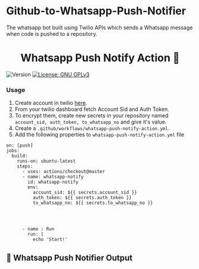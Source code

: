 # Github-to-Whatsapp-Push-Notifier
The whatsapp bot built using Twilio APIs which sends a Whatsapp message when code is pushed to a repository.

<h1 align="center">Whatsapp Push Notify Action 🚀</h1>
<p>
  <img alt="Version" src="https://img.shields.io/badge/version-1.0-blue.svg?cacheSeconds=2592000" />
  <a href="https://github.com/g-sudarshan/Github-to-Whatsapp-Push-Notifier/blob/master/LICENSE" target="_blank">
    <img alt="License: GNU GPLv3" src="https://img.shields.io/badge/License-GPLv3-blue.svg" />
  </a>
</p>

<!-- > A github action which sends a Whatsapp message when code is pushed to a repository. -->

<!-- ### :house_with_garden: [Homepage](https://github.com/g-sudarshan/whatsapp-push-notify-action) -->

### Usage
1. Create account in twilio [here](https://www.twilio.com/).  
2. From your twilio dashboard fetch Account Sid and Auth Token.  
3. To encrypt them, create new secrets in your repository named ```account_sid, auth_token, to_whatsapp_no``` and give it's value.  
4. Create a ```.github/workflows/whatsapp-push-notify-action.yml```.  
5. Add the following properties to ```whatsapp-push-notify-action.yml``` file   

```name: When a push occurs in the master branch, a private message is sent on the Whatsapp.
on: [push]
jobs:
  build:
    runs-on: ubuntu-latest
    steps:
      - uses: actions/checkout@master
      - name: whatsapp-notify
        id: whatsapp-notify
        env:
          account_sid: ${{ secrets.account_sid }}
          auth_token: ${{ secrets.auth_token }}
          to_whatsapp_no: ${{ secrets.to_whatsapp_no }}


        
      
      - name : Run
        run: |
          echo 'Start!'
```

## 📸 Whatsapp Push Notifier Output
<!-- 
![whatsapp-push-notify-screenshot](https://github.com/G-Sudarshan/Github-to-Whatsapp-Push-Notifier/blob/main/IMG_20210918_230959.jpg)

---
## 📽 YouTube Video 

[![IMAGE ALT TEXT HERE](https://img.youtube.com/vi/omT24XCIfI8/0.jpg)](https://youtu.be/omT24XCIfI8)

---


This project is [GNU GPLv3](https://github.com/ishween/whatsapp-push-notify-action/blob/master/LICENSE) licensed.

*** -->


